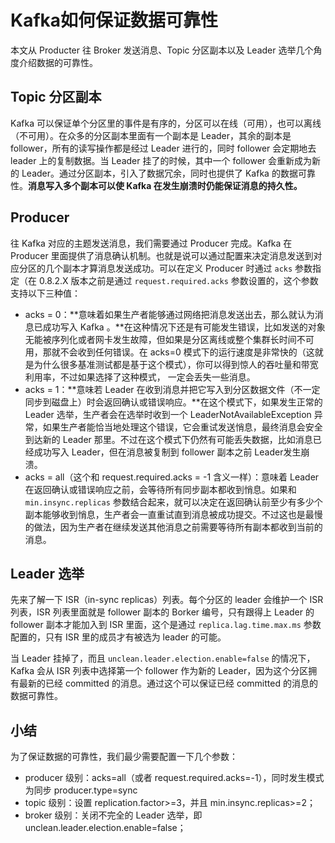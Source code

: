 # Kafka如何保证数据可靠性


本文从 Producter 往 Broker 发送消息、Topic 分区副本以及 Leader 选举几个角度介绍数据的可靠性。

## Topic 分区副本

Kafka 可以保证单个分区里的事件是有序的，分区可以在线（可用），也可以离线（不可用）。在众多的分区副本里面有一个副本是 Leader，其余的副本是 follower，所有的读写操作都是经过 Leader 进行的，同时 follower 会定期地去 leader 上的复制数据。当 Leader 挂了的时候，其中一个 follower 会重新成为新的 Leader。通过分区副本，引入了数据冗余，同时也提供了 Kafka 的数据可靠性。**消息写入多个副本可以使 Kafka 在发生崩溃时仍能保证消息的持久性。**

## Producer 

往 Kafka 对应的主题发送消息，我们需要通过 Producer 完成。Kafka 在 Producer 里面提供了消息确认机制。也就是说可以通过配置来决定消息发送到对应分区的几个副本才算消息发送成功。可以在定义 Producer 时通过 `acks` 参数指定（在 0.8.2.X 版本之前是通过 `request.required.acks` 参数设置的，这个参数支持以下三种值：

- acks = 0：**意味着如果生产者能够通过网络把消息发送出去，那么就认为消息已成功写入 Kafka 。**在这种情况下还是有可能发生错误，比如发送的对象无能被序列化或者网卡发生故障，但如果是分区离线或整个集群长时间不可用，那就不会收到任何错误。在 acks=0 模式下的运行速度是非常快的（这就是为什么很多基准测试都是基于这个模式），你可以得到惊人的吞吐量和带宽利用率，不过如果选择了这种模式， 一定会丢失一些消息。
- acks = 1：**意味若 Leader 在收到消息并把它写入到分区数据文件（不一定同步到磁盘上）时会返回确认或错误响应。**在这个模式下，如果发生正常的 Leader 选举，生产者会在选举时收到一个 LeaderNotAvailableException 异常，如果生产者能恰当地处理这个错误，它会重试发送悄息，最终消息会安全到达新的 Leader 那里。不过在这个模式下仍然有可能丢失数据，比如消息已经成功写入 Leader，但在消息被复制到 follower 副本之前 Leader发生崩溃。
- acks = all（这个和 request.required.acks = -1 含义一样）：意味着 Leader 在返回确认或错误响应之前，会等待所有同步副本都收到悄息。如果和 `min.insync.replicas` 参数结合起来，就可以决定在返回确认前至少有多少个副本能够收到悄息，生产者会一直重试直到消息被成功提交。不过这也是最慢的做法，因为生产者在继续发送其他消息之前需要等待所有副本都收到当前的消息。

## Leader 选举

先来了解一下 ISR（in-sync replicas）列表。每个分区的 leader 会维护一个 ISR 列表，ISR 列表里面就是 follower 副本的 Borker 编号，只有跟得上 Leader 的 follower 副本才能加入到 ISR 里面，这个是通过 `replica.lag.time.max.ms` 参数配置的，只有 ISR 里的成员才有被选为 leader 的可能。

当 Leader 挂掉了，而且 `unclean.leader.election.enable=false` 的情况下，Kafka 会从 ISR 列表中选择第一个 follower 作为新的 Leader，因为这个分区拥有最新的已经 committed 的消息。通过这个可以保证已经 committed 的消息的数据可靠性。

## 小结

为了保证数据的可靠性，我们最少需要配置一下几个参数：

- producer 级别：acks=all（或者 request.required.acks=-1），同时发生模式为同步 producer.type=sync
- topic 级别：设置 replication.factor>=3，并且 min.insync.replicas>=2；
- broker 级别：关闭不完全的 Leader 选举，即 unclean.leader.election.enable=false；


